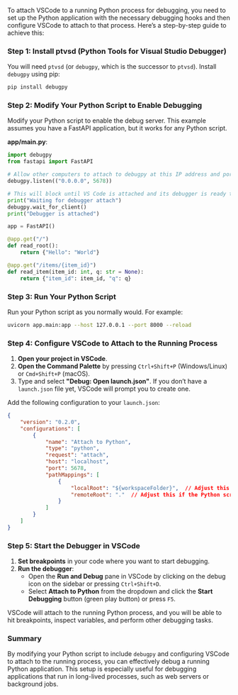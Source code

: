 To attach VSCode to a running Python process for debugging, you need to set up the Python application with the necessary debugging hooks and then configure VSCode to attach to that process. Here’s a step-by-step guide to achieve this:

### Step 1: Install ptvsd (Python Tools for Visual Studio Debugger)

You will need `ptvsd` (or `debugpy`, which is the successor to `ptvsd`). Install `debugpy` using pip:

```bash
pip install debugpy
```

### Step 2: Modify Your Python Script to Enable Debugging

Modify your Python script to enable the debug server. This example assumes you have a FastAPI application, but it works for any Python script.

**app/main.py**:
```python
import debugpy
from fastapi import FastAPI

# Allow other computers to attach to debugpy at this IP address and port.
debugpy.listen(("0.0.0.0", 5678))

# This will block until VS Code is attached and its debugger is ready to begin.
print("Waiting for debugger attach")
debugpy.wait_for_client()
print("Debugger is attached")

app = FastAPI()

@app.get("/")
def read_root():
    return {"Hello": "World"}

@app.get("/items/{item_id}")
def read_item(item_id: int, q: str = None):
    return {"item_id": item_id, "q": q}
```

### Step 3: Run Your Python Script

Run your Python script as you normally would. For example:

```bash
uvicorn app.main:app --host 127.0.0.1 --port 8000 --reload
```

### Step 4: Configure VSCode to Attach to the Running Process

1. **Open your project in VSCode**.
2. **Open the Command Palette** by pressing `Ctrl+Shift+P` (Windows/Linux) or `Cmd+Shift+P` (macOS).
3. Type and select **"Debug: Open launch.json"**. If you don’t have a `launch.json` file yet, VSCode will prompt you to create one.

Add the following configuration to your `launch.json`:

```json
{
    "version": "0.2.0",
    "configurations": [
        {
            "name": "Attach to Python",
            "type": "python",
            "request": "attach",
            "host": "localhost",
            "port": 5678,
            "pathMappings": [
                {
                    "localRoot": "${workspaceFolder}",  // Adjust this to your project's root
                    "remoteRoot": "."  // Adjust this if the Python script runs in a different environment
                }
            ]
        }
    ]
}
```

### Step 5: Start the Debugger in VSCode

1. **Set breakpoints** in your code where you want to start debugging.
2. **Run the debugger**:
   - Open the **Run and Debug** pane in VSCode by clicking on the debug icon on the sidebar or pressing `Ctrl+Shift+D`.
   - Select **Attach to Python** from the dropdown and click the **Start Debugging** button (green play button) or press `F5`.

VSCode will attach to the running Python process, and you will be able to hit breakpoints, inspect variables, and perform other debugging tasks.

### Summary

By modifying your Python script to include `debugpy` and configuring VSCode to attach to the running process, you can effectively debug a running Python application. This setup is especially useful for debugging applications that run in long-lived processes, such as web servers or background jobs.